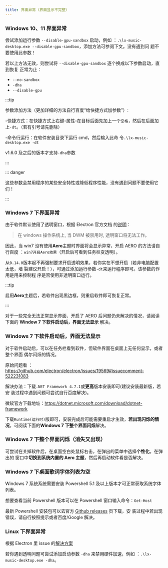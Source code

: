 ```yaml
---
title: 界面异常（界面显示不完整）
---
```


### Windows 10、11 界面异常

尝试添加运行参数 `--disable-gpu-sandbox` 启动，例如
：`.\lx-music-desktop.exe --disable-gpu-sandbox`，添加方法可参阅下文。没有遇到问
题不要使用此参数！

若以上方法无效，则尝试将 `--disable-gpu-sandbox` 逐个换成以下参数启动，直到恢复
正常为止：

- `--no-sandbox`
- `-dha`
- `--disable-gpu`

:::tip

参数添加方法（更加详细的方法自行百度“给快捷方式加参数”）:

-快捷方式：在快捷方式上右键-属性-在目标后面先加上一个`空格`，然后在后面加
上`-dt`。（若有引号请先删除）

-命令行运行：在软件安装目录下运行 cmd，然后输入此命
令`.\lx-music-desktop.exe -dt`

v1.6.0 及之后的版本才支持`-dha`参数

:::

::: danger

这些参数会禁用程序的某些安全特性或降低程序性能，没有遇到问题不要使用它们！

:::

### Windows 7 下界面异常

由于软件默认使用了透明窗口，根据 Electron 官方文档
的[说明](https://www.electronjs.org/docs/latest/tutorial/window-customization#limitations)：

> 在 windows 操作系统上, 当 DWM 被禁用时, 透明窗口将无法工作。

因此，当 win7 没有使用**Aero**主题时界面将会显示异常，开启 AERO 的方法请自行百度
：`win7开启Aero效果`（开启后可看到任务栏变透明）。

从`0.14.0`版本起不再强制要求开启透明效果，若你实在不想开启（若非电脑配置太低，墙
裂建议开启！），可通过添加运行参数`-dt`来运行程序即可。该参数的作用是用来控制程
序是否使用非透明窗口运行。

:::tip

启用**Aero**主题后，若软件出现黑边框，则重启软件即可恢复正常。

:::

对于一些完全无法正常显示界面、开启了 AERO 后问题仍未解决的情况，请阅读下面的
**Window 7 下软件启动后，界面无法显示** 解决。

### Windows 7 下软件启动后，界面无法显示

对于软件启动后，可以在任务栏看到软件，但软件界面在桌面上无任何显示，或者整个界面
偶尔闪烁的情况。

原始问题看
：<https://github.com/electron/electron/issues/19569#issuecomment-522231083>

解决办法：下载`.NET Framework 4.7.1`或**更高**版本安装即可(建议安装最新版，若安
装过程中遇到问题可尝试自行百度解决)。

微软官方下载地址：<https://dotnet.microsoft.com/download/dotnet-framework>

下载`Runtime(运行时)`版即可，安装完成后可能需要重启才生效，**若出现闪烁的情
况**，可阅读下面的**Windows 7 下整个界面闪烁**解决。

### Windows 7 下整个界面闪烁（消失又出现）

可尝试在关掉软件后，在桌面空白处鼠标右击，在弹出的菜单中选择**个性化**，在弹出的
窗口中**切换到系统内置的 Aero 主题**，然后再启动软件看是否解决。

### Windows 7 下桌面歌词字体列表为空

Windows 7 系统系统需要安装 Powershell 5.1 及以上版本才可正常获取系统字体列表。

想要查看当前 Powershell 版本可以在 Powershell 窗口输入命令：`Get-Host`

最新 Powershell 安装包可以去官方
[Github releases](https://github.com/PowerShell/PowerShell/releases) 页下载，安
装过程中若出现错误，请自行按照提示或者百度/Google 解决。

### Linux 下界面异常

根据 Electron 里 issue
的[解决方案](https://github.com/electron/electron/issues/2170#issuecomment-736223269)

若你遇到透明问题可尝试添加启动参数 `-dha` 来禁用硬件加速，例如
：`.\lx-music-desktop.exe -dha`。
